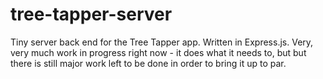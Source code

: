 # tree-tapper-server
Tiny server back end for the Tree Tapper app. Written in Express.js.
Very, very much work in progress right now - it does what it needs to, but but there is still major work left to be done in order to bring it up to par.
